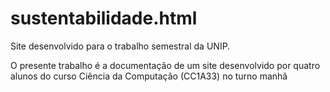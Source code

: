 # sustentabilidade.html
Site desenvolvido para o trabalho semestral da UNIP.

O presente trabalho é a documentação de um site desenvolvido por quatro alunos do curso Ciência da Computação (CC1A33) no turno manhã
